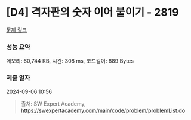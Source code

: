 # [D4] 격자판의 숫자 이어 붙이기 - 2819 

[문제 링크](https://swexpertacademy.com/main/code/problem/problemDetail.do?contestProbId=AV7I5fgqEogDFAXB) 

### 성능 요약

메모리: 60,744 KB, 시간: 308 ms, 코드길이: 889 Bytes

### 제출 일자

2024-09-06 10:56



> 출처: SW Expert Academy, https://swexpertacademy.com/main/code/problem/problemList.do